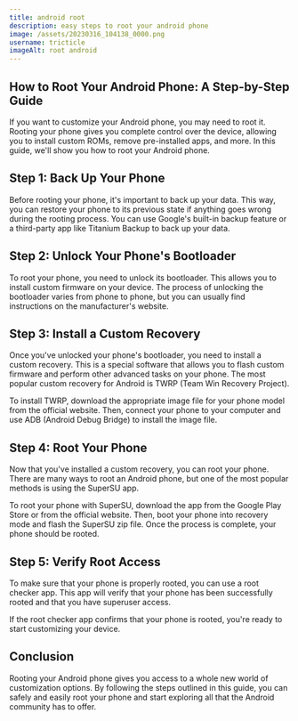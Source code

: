```yaml
---
title: android root
description: easy steps to root your android phone
image: /assets/20230316_104138_0000.png
username: tricticle
imageAlt: root android
---
```


## How to Root Your Android Phone: A Step-by-Step Guide
If you want to customize your Android phone, you may need to root it. Rooting your phone gives you complete control over the device, allowing you to install custom ROMs, remove pre-installed apps, and more. In this guide, we'll show you how to root your Android phone.

## Step 1: Back Up Your Phone
Before rooting your phone, it's important to back up your data. This way, you can restore your phone to its previous state if anything goes wrong during the rooting process. You can use Google's built-in backup feature or a third-party app like Titanium Backup to back up your data.

## Step 2: Unlock Your Phone's Bootloader
To root your phone, you need to unlock its bootloader. This allows you to install custom firmware on your device. The process of unlocking the bootloader varies from phone to phone, but you can usually find instructions on the manufacturer's website.

## Step 3: Install a Custom Recovery
Once you've unlocked your phone's bootloader, you need to install a custom recovery. This is a special software that allows you to flash custom firmware and perform other advanced tasks on your phone. The most popular custom recovery for Android is TWRP (Team Win Recovery Project).

To install TWRP, download the appropriate image file for your phone model from the official website. Then, connect your phone to your computer and use ADB (Android Debug Bridge) to install the image file.

## Step 4: Root Your Phone
Now that you've installed a custom recovery, you can root your phone. There are many ways to root an Android phone, but one of the most popular methods is using the SuperSU app.

To root your phone with SuperSU, download the app from the Google Play Store or from the official website. Then, boot your phone into recovery mode and flash the SuperSU zip file. Once the process is complete, your phone should be rooted.

## Step 5: Verify Root Access
To make sure that your phone is properly rooted, you can use a root checker app. This app will verify that your phone has been successfully rooted and that you have superuser access.

If the root checker app confirms that your phone is rooted, you're ready to start customizing your device.

## Conclusion
Rooting your Android phone gives you access to a whole new world of customization options. By following the steps outlined in this guide, you can safely and easily root your phone and start exploring all that the Android community has to offer.